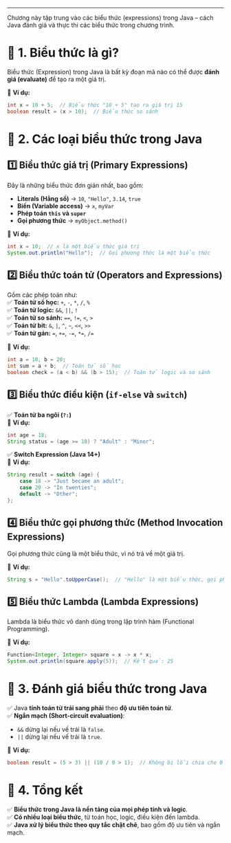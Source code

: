 
---
Chương này tập trung vào các biểu thức (expressions) trong Java – cách Java đánh giá và thực thi các biểu thức trong chương trình.

# **📌 1. Biểu thức là gì?**

Biểu thức (Expression) trong Java là bất kỳ đoạn mã nào có thể được **đánh giá (evaluate)** để tạo ra một giá trị.

📌 **Ví dụ:**
```java
int x = 10 + 5;  // Biểu thức "10 + 5" tạo ra giá trị 15
boolean result = (x > 10);  // Biểu thức so sánh
```
# **📌 2. Các loại biểu thức trong Java**

## **1️⃣ Biểu thức giá trị (Primary Expressions)**

Đây là những biểu thức đơn giản nhất, bao gồm:

- **Literals (Hằng số)** → `10`, `"Hello"`, `3.14`, `true`
- **Biến (Variable access)** → `x`, `myVar`
- **Phép toán `this` và `super`**
- **Gọi phương thức** → `myObject.method()`

📌 **Ví dụ:**
```java
int x = 10;  // x là một biểu thức giá trị
System.out.println("Hello");  // Gọi phương thức là một biểu thức
```
## **2️⃣ Biểu thức toán tử (Operators and Expressions)**

Gồm các phép toán như:  
✅ **Toán tử số học:** `+`, `-`, `*`, `/`, `%`  
✅ **Toán tử logic:** `&&`, `||`, `!`  
✅ **Toán tử so sánh:** `==`, `!=`, `<`, `>`  
✅ **Toán tử bit:** `&`, `|`, `^`, `~`, `<<`, `>>`  
✅ **Toán tử gán:** `=`, `+=`, `-=`, `*=`, `/=`

📌 **Ví dụ:**
```java
int a = 10, b = 20;
int sum = a + b;  // Toán tử số học
boolean check = (a < b) && (b > 15);  // Toán tử logic và so sánh
```
## **3️⃣ Biểu thức điều kiện (`if-else` và `switch`)**

✅ **Toán tử ba ngôi (`?:`)**  
📌 **Ví dụ:**
```java
int age = 18;
String status = (age >= 18) ? "Adult" : "Minor";
```
✅ **Switch Expression (Java 14+)**  
📌 **Ví dụ:**
```java
String result = switch (age) {
    case 18 -> "Just became an adult";
    case 20 -> "In twenties";
    default -> "Other";
};
```

## **4️⃣ Biểu thức gọi phương thức (Method Invocation Expressions)**

Gọi phương thức cũng là một biểu thức, vì nó trả về một giá trị.

📌 **Ví dụ:**
```java
String s = "Hello".toUpperCase();  // "Hello" là một biểu thức, gọi phương thức cũng là một biểu thức
```
## **5️⃣ Biểu thức Lambda (Lambda Expressions)**

Lambda là biểu thức vô danh dùng trong lập trình hàm (Functional Programming).

📌 **Ví dụ:**
```java
Function<Integer, Integer> square = x -> x * x;
System.out.println(square.apply(5));  // Kết quả: 25
```
# **📌 3. Đánh giá biểu thức trong Java**

✅ Java **tính toán từ trái sang phải** theo **độ ưu tiên toán tử**.  
✅ **Ngắn mạch (Short-circuit evaluation)**:

- `&&` dừng lại nếu vế trái là `false`.
- `||` dừng lại nếu vế trái là `true`.

📌 **Ví dụ:**
```java
boolean result = (5 > 3) || (10 / 0 > 1);  // Không bị lỗi chia cho 0 vì vế trái đã là true
```
# **📌 4. Tổng kết**

✅ **Biểu thức trong Java là nền tảng của mọi phép tính và logic**.  
✅ **Có nhiều loại biểu thức**, từ toán học, logic, điều kiện đến lambda.  
✅ **Java xử lý biểu thức theo quy tắc chặt chẽ**, bao gồm độ ưu tiên và ngắn mạch.